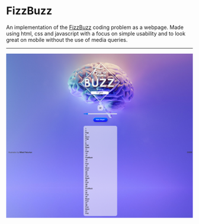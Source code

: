 # FizzBuzz

An implementation of the [FizzBuzz](https://en.wikipedia.org/wiki/Fizz_buzz) coding problem as a webpage.
Made using html, css and javascript with a focus on simple usability and to look great on mobile without the use of
media queries.

---

 ![Site preview](./images/screenCapture.png)